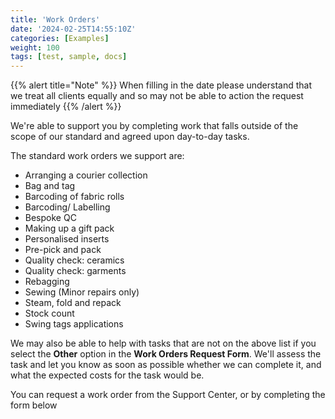 ```yaml
---
title: 'Work Orders'
date: '2024-02-25T14:55:10Z'
categories: [Examples]
weight: 100
tags: [test, sample, docs]
---
```

{{% alert title="Note" %}} 
When filling in the date please understand that we treat all clients equally and so may not be able to action the request immediately
{{% /alert %}}

We're able to support you by completing work that falls outside of the scope of our standard and agreed upon day-to-day tasks. 

The standard work orders we support are:
- Arranging a courier collection
- Bag and tag
- Barcoding of fabric rolls
- Barcoding/ Labelling
- Bespoke QC
- Making up a gift pack
- Personalised inserts
- Pre-pick and pack
- Quality check: ceramics
- Quality check: garments
- Rebagging
- Sewing (Minor repairs only)
- Steam, fold and repack
- Stock count
- Swing tags applications

We may also be able to help with tasks that are not on the above list if you select the **Other** option in the **Work Orders Request Form**. We'll assess the task and let you know as soon as possible whether we can complete it, and what the expected costs for the task would be.

You can request a work order from the Support Center, or by completing the form below

<div data-tf-live="01HQGCKEXEB7DQPW18CX2TZ4GN"></div><script src="//embed.typeform.com/next/embed.js"></script>
